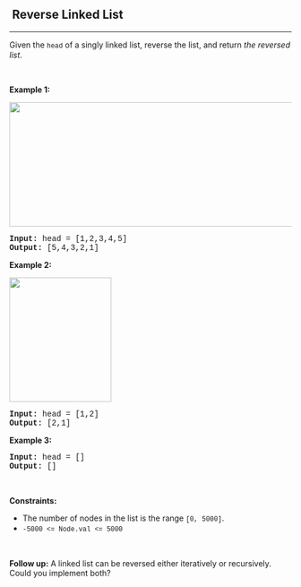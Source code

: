 <h2>  Reverse Linked List</h2><hr><div><p>Given the <code style="font-family: SFMono-Regular, Consolas, &quot;Liberation Mono&quot;, Menlo, Courier, monospace, Bangla839, sans-serif;">head</code> of a singly linked list, reverse the list, and return <em>the reversed list</em>.</p>

<p>&nbsp;</p>
<p><strong>Example 1:</strong></p>
<img alt="" src="https://assets.leetcode.com/uploads/2021/02/19/rev1ex1.jpg" style="width: 542px; height: 222px;">
<pre style="font-family: SFMono-Regular, Consolas, &quot;Liberation Mono&quot;, Menlo, Courier, monospace, Bangla839, sans-serif;"><strong>Input:</strong> head = [1,2,3,4,5]
<strong>Output:</strong> [5,4,3,2,1]
</pre>

<p><strong>Example 2:</strong></p>
<img alt="" src="https://assets.leetcode.com/uploads/2021/02/19/rev1ex2.jpg" style="width: 182px; height: 222px;">
<pre style="font-family: SFMono-Regular, Consolas, &quot;Liberation Mono&quot;, Menlo, Courier, monospace, Bangla839, sans-serif;"><strong>Input:</strong> head = [1,2]
<strong>Output:</strong> [2,1]
</pre>

<p><strong>Example 3:</strong></p>

<pre style="font-family: SFMono-Regular, Consolas, &quot;Liberation Mono&quot;, Menlo, Courier, monospace, Bangla839, sans-serif;"><strong>Input:</strong> head = []
<strong>Output:</strong> []
</pre>

<p>&nbsp;</p>
<p><strong>Constraints:</strong></p>

<ul>
	<li>The number of nodes in the list is the range <code style="font-family: SFMono-Regular, Consolas, &quot;Liberation Mono&quot;, Menlo, Courier, monospace, Bangla839, sans-serif;">[0, 5000]</code>.</li>
	<li><code style="font-family: SFMono-Regular, Consolas, &quot;Liberation Mono&quot;, Menlo, Courier, monospace, Bangla839, sans-serif;">-5000 &lt;= Node.val &lt;= 5000</code></li>
</ul>

<p>&nbsp;</p>
<p><strong>Follow up:</strong> A linked list can be reversed either iteratively or recursively. Could you implement both?</p>
</div>
